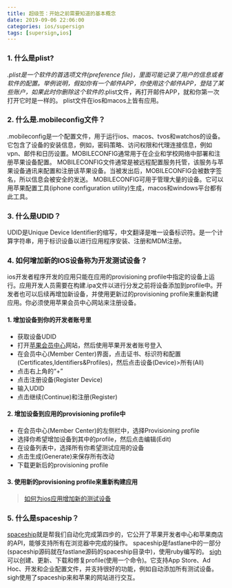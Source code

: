 ```yaml
---
title: 超级签：开始之前需要知道的基本概念
date: 2019-09-06 22:06:00
categories: ios/supersign
tags: [supersign,ios]
---
```


### 1. 什么是plist?
*.plist是一个软件的首选项文件(preference file)，里面可能记录了用户的信息或者软件的配置。举例说明，假如你有一个邮件APP，你使用这个邮件APP，登陆了某些账户，如果此时你删除这个软件的*.plist文件，再打开邮件APP，就和你第一次打开它时是一样的。
plist文件在ios和macos上皆有应用。

### 2. 什么是.mobileconfig文件？
.mobileconfig是一个配置文件，用于运行ios、macos、tvos和watchos的设备。它包含了设备的安装信息，例如，密码策略、访问权限和代理连接信息，例如vpn、邮件和日历设置。MOBILECONFIG通常用于在企业和学校网络中部署和注册苹果设备配置。
MOBILECONFIG文件通常是被远程配置服务托管，该服务与苹果设备通讯来配置和注册该苹果设备。当被发出后，MOBILECONFIG会被数字签名，所以信息会被安全的发送。
MOBILECONFIG可用于管理大量的设备。它可以用苹果配置工具(iphone configuration utility)生成，macos和windows平台都有此工具。

### 3. 什么是UDID？
UDID是Unique Device Identifier的缩写，中文翻译是唯一设备标识符。是一个计算字符串，用于标识设备以进行应用程序安装、注册和MDM注册。

### 4. 如何增加新的IOS设备称为开发测试设备？
ios开发者程序开发的应用只能在应用的provisioning profile中指定的设备上运行。应用开发人员需要在构建.ipa文件以进行分发之前将设备添加到profile中。开发者也可以后续再增加新设备，并使用更新过的provisioning profile来重新构建应用。你必须使用苹果会员中心网站来注册设备。
#### 1. 增加设备到你的开发者账号里
- 获取设备UDID
- 打开[苹果会员中心](developer.apple.com/ios/manage/devices/index.action)网站，然后使用苹果开发者账号登入
- 在会员中心(Member Center)界面，点击证书、标识符和配置(Certificates,Identifiers&Profiles)，然后点击设备(Device)>所有(All)
- 点击右上角的“+”
- 点击注册设备(Register Device)
- 输入UDID
- 点击继续(Continue)和注册(Register)
#### 2. 增加设备到应用的provisioning profile中
- 在会员中心(Member Center)的左侧栏中，选择Provisioning profile
- 选择你希望增加设备到其中的profile，然后点击编辑(Edit)
- 在设备列表中，选择所有你希望测试应用的设备
- 点击生成(Generate)来保存所有改动
- 下载更新后的provisioning profile
#### 3. 使用新的provisioning profile来重新构建应用

> [如何为ios应用增加新的测试设备](https://support.smartbear.com/testcomplete/docs/app-testing/mobile/ios/preparing/registering-devices.html)

### 5. 什么是spaceship？
[spaceship](https://github.com/fastlane/fastlane/tree/master/spaceship)就是帮我们自动化完成第四步的，它公开了苹果开发者中心和苹果商店的API，能够支持所有在浏览器中完成的操作。
spaceship是fastlane中的一部分(spaceship源码就在fastlane源码的spaceship目录中)，使用ruby编写的。
[sigh](https://github.com/fastlane/fastlane/tree/master/sigh)可以创建、更新、下载和修复profile(使用一个命令)。它支持App Store、Ad Hoc、开发和企业配置文件，并支持很好的功能，例如自动添加所有测试设备。sigh使用了spaceship来和苹果的网站进行交互。
